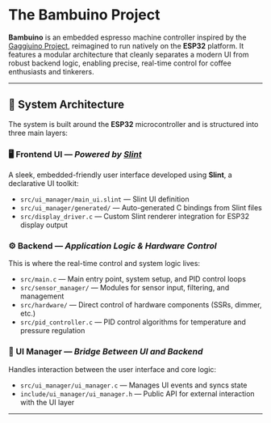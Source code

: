 # The Bambuino Project

**Bambuino** is an embedded espresso machine controller inspired by the [Gaggiuino Project](https://github.com/Zer0-bit/gaggiuino), reimagined to run natively on the **ESP32** platform. It features a modular architecture that cleanly separates a modern UI from robust backend logic, enabling precise, real-time control for coffee enthusiasts and tinkerers.

---

## 🔧 System Architecture

The system is built around the **ESP32** microcontroller and is structured into three main layers:

### 🖥️ Frontend UI — *Powered by [Slint](https://slint.dev/)*

A sleek, embedded-friendly user interface developed using **Slint**, a declarative UI toolkit:

- `src/ui_manager/main_ui.slint` — Slint UI definition
- `src/ui_manager/generated/` — Auto-generated C bindings from Slint files
- `src/display_driver.c` — Custom Slint renderer integration for ESP32 display output

### ⚙️ Backend — *Application Logic & Hardware Control*

This is where the real-time control and system logic lives:

- `src/main.c` — Main entry point, system setup, and PID control loops
- `src/sensor_manager/` — Modules for sensor input, filtering, and management
- `src/hardware/` — Direct control of hardware components (SSRs, dimmer, etc.)
- `src/pid_controller.c` — PID control algorithms for temperature and pressure regulation

### 🔄 UI Manager — *Bridge Between UI and Backend*

Handles interaction between the user interface and core logic:

- `src/ui_manager/ui_manager.c` — Manages UI events and syncs state
- `include/ui_manager/ui_manager.h` — Public API for external interaction with the UI layer

---

